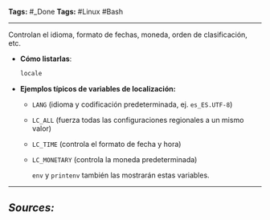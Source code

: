 **Tags:** #_Done 
**Tags:** #Linux #Bash 
- - -
Controlan el idioma, formato de fechas, moneda, orden de clasificación, etc.  

- **Cómo listarlas**:  
  ```bash
  locale
  ```

- **Ejemplos típicos de variables de localización:**
  - `LANG` (idioma y codificación predeterminada, ej. `es_ES.UTF-8`)
  - `LC_ALL` (fuerza todas las configuraciones regionales a un mismo valor)
  - `LC_TIME` (controla el formato de fecha y hora)
  - `LC_MONETARY` (controla la moneda predeterminada)

	`env` y `printenv` también las mostrarán estas variables.
- - - 
## ***Sources:***